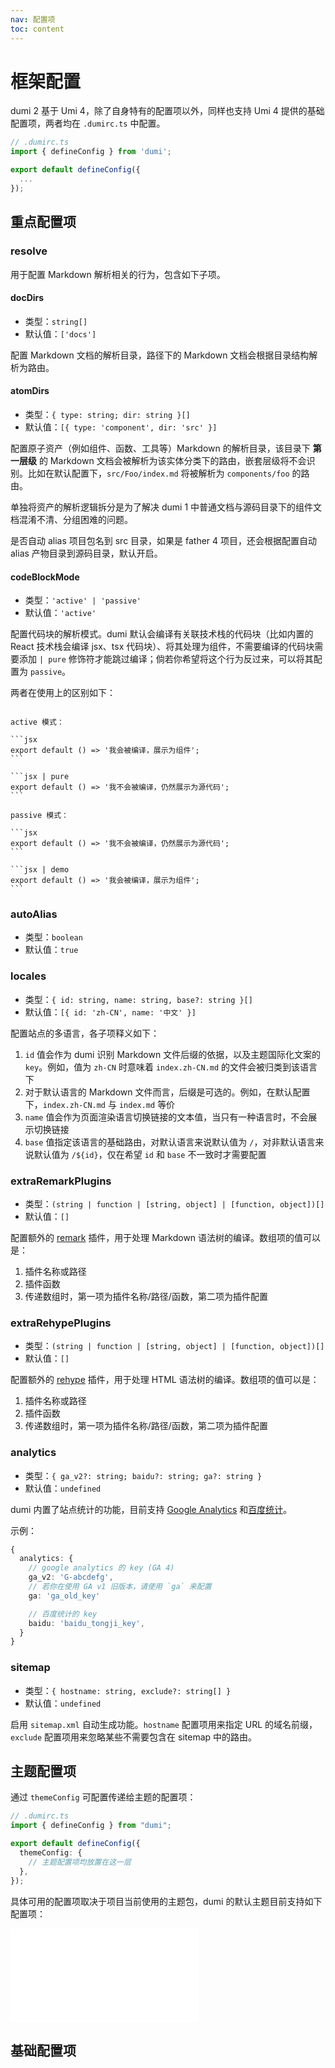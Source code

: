 ```yaml
---
nav: 配置项
toc: content
---
```


# 框架配置

dumi 2 基于 Umi 4，除了自身特有的配置项以外，同样也支持 Umi 4 提供的基础配置项，两者均在 `.dumirc.ts` 中配置。

```ts
// .dumirc.ts
import { defineConfig } from 'dumi';

export default defineConfig({
  ...
});
```

## 重点配置项

### resolve

用于配置 Markdown 解析相关的行为，包含如下子项。

#### docDirs

- 类型：`string[]`
- 默认值：`['docs']`

配置 Markdown 文档的解析目录，路径下的 Markdown 文档会根据目录结构解析为路由。

#### atomDirs

- 类型：`{ type: string; dir: string }[]`
- 默认值：`[{ type: 'component', dir: 'src' }]`

配置原子资产（例如组件、函数、工具等）Markdown 的解析目录，该目录下 **第一层级** 的 Markdown 文档会被解析为该实体分类下的路由，嵌套层级将不会识别。比如在默认配置下，`src/Foo/index.md` 将被解析为 `components/foo` 的路由。

单独将资产的解析逻辑拆分是为了解决 dumi 1 中普通文档与源码目录下的组件文档混淆不清、分组困难的问题。

是否自动 alias 项目包名到 src 目录，如果是 father 4 项目，还会根据配置自动 alias 产物目录到源码目录，默认开启。

#### codeBlockMode

- 类型：`'active' | 'passive'`
- 默认值：`'active'`

配置代码块的解析模式。dumi 默认会编译有关联技术栈的代码块（比如内置的 React 技术栈会编译 jsx、tsx 代码块）、将其处理为组件，不需要编译的代码块需要添加 `| pure` 修饰符才能跳过编译；倘若你希望将这个行为反过来，可以将其配置为 `passive`。

两者在使用上的区别如下：

<pre><code class="language-markdown">
active 模式：

```jsx
export default () => '我会被编译，展示为组件';
```

```jsx | pure
export default () => '我不会被编译，仍然展示为源代码';
```

passive 模式：

```jsx
export default () => '我不会被编译，仍然展示为源代码';
```

```jsx | demo
export default () => '我会被编译，展示为组件';
```
</code></pre>

### autoAlias

- 类型：`boolean`
- 默认值：`true`

### locales

- 类型：`{ id: string, name: string, base?: string }[]`
- 默认值：`[{ id: 'zh-CN', name: '中文' }]`

配置站点的多语言，各子项释义如下：

1. `id` 值会作为 dumi 识别 Markdown 文件后缀的依据，以及主题国际化文案的 `key`。例如，值为 `zh-CN` 时意味着 `index.zh-CN.md` 的文件会被归类到该语言下
2. 对于默认语言的 Markdown 文件而言，后缀是可选的。例如，在默认配置下，`index.zh-CN.md` 与 `index.md` 等价
3. `name` 值会作为页面渲染语言切换链接的文本值，当只有一种语言时，不会展示切换链接
4. `base` 值指定该语言的基础路由，对默认语言来说默认值为 `/`，对非默认语言来说默认值为 `/${id}`，仅在希望 `id` 和 `base` 不一致时才需要配置

### extraRemarkPlugins

- 类型：`(string | function | [string, object] | [function, object])[]`
- 默认值：`[]`

配置额外的 [remark](https://remark.js.org/) 插件，用于处理 Markdown 语法树的编译。数组项的值可以是：

1. 插件名称或路径
2. 插件函数
3. 传递数组时，第一项为插件名称/路径/函数，第二项为插件配置

### extraRehypePlugins

- 类型：`(string | function | [string, object] | [function, object])[]`
- 默认值：`[]`

配置额外的 [rehype](https://github.com/rehypejs/rehype) 插件，用于处理 HTML 语法树的编译。数组项的值可以是：

1. 插件名称或路径
2. 插件函数
3. 传递数组时，第一项为插件名称/路径/函数，第二项为插件配置

### analytics

- 类型：`{ ga_v2?: string; baidu?: string; ga?: string }`
- 默认值：`undefined`

dumi 内置了站点统计的功能，目前支持 [Google Analytics](https://analytics.google.com/analytics/web/) 和[百度统计](https://tongji.baidu.com/web/welcome/login)。

示例：

```ts
{
  analytics: {
    // google analytics 的 key (GA 4)
    ga_v2: 'G-abcdefg',
    // 若你在使用 GA v1 旧版本，请使用 `ga` 来配置
    ga: 'ga_old_key'

    // 百度统计的 key
    baidu: 'baidu_tongji_key',
  }
}
```

### sitemap

- 类型：`{ hostname: string, exclude?: string[] }`
- 默认值：`undefined`

启用 `sitemap.xml` 自动生成功能。`hostname` 配置项用来指定 URL 的域名前缀，`exclude` 配置项用来忽略某些不需要包含在 sitemap 中的路由。

## 主题配置项

通过 `themeConfig` 可配置传递给主题的配置项：

```ts
// .dumirc.ts
import { defineConfig } from "dumi";

export default defineConfig({
  themeConfig: {
    // 主题配置项均放置在这一层
  },
});
```

具体可用的配置项取决于项目当前使用的主题包，dumi 的默认主题目前支持如下配置项：

<embed src="../theme/default.md#RE-/<!-- site config[^]+ site config end -->/"></embed>

## 基础配置项

<!-- <embed src="../.upstream/config.md"></embed> -->
